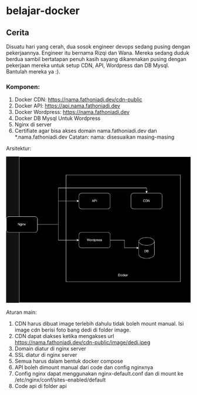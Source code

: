 # belajar-docker
## Cerita
Disuatu hari yang cerah, dua sosok engineer devops sedang pusing dengan pekerjaannya. Engineer itu bernama Rizqi dan Wana. Mereka sedang duduk berdua sambil bertatapan penuh kasih sayang dikarenakan pusing dengan pekerjaan mereka untuk setup CDN, API, Wordpress dan DB Mysql. Bantulah mereka ya :).
### Komponen:
1. Docker CDN: https://nama.fathoniadi.dev/cdn-public
2. Docker API: https://api.nama.fathoniadi.dev
3. Docker Wordpress: https://nama.fathoniadi.dev
4. Docker DB Mysql Untuk Wordpress
5. Nginx di server
6. Certifiate agar bisa akses domain nama.fathoniadi.dev dan *.nama.fathoniadi.dev
Catatan: 
nama: disesuaikan masing-masing


Arsitektur:

![](./belajar-docker.jpg)


Aturan main:
1. CDN harus dibuat image terlebih dahulu tidak boleh mount manual. Isi image cdn berisi foto bang dedi di folder image.
2. CDN dapat diakses ketika mengakses url https://nama.fathoniadi.dev/cdn-public/image/dedi.jpeg
3. Domain diatur di nginx server
4. SSL diatur di nginx server
5. Semua harus dalam bentuk docker compose
6. API boleh dimount manual dari code dan config nginxnya
7. Config nginx dapat menggunakan nginx-default.conf dan di mount ke /etc/nginx/conf/sites-enabled/default
8. Code api di folder api 








